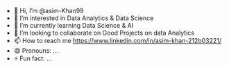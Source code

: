 - 👋 Hi, I’m @asim-Khan99
- 👀 I’m interested in Data Analytics & Data Science
- 🌱 I’m currently learning Data Science & AI
- 💞️ I’m looking to collaborate on Good Projects on data Analytics  
- 📫 How to reach me  https://www.linkedin.com/in/asim-khan-212b03221/
- 😄 Pronouns: ...
- ⚡ Fun fact: ...

<!---
asim-Khan99/asim-Khan99 is a ✨ special ✨ repository because its `README.md` (this file) appears on your GitHub profile.
You can click the Preview link to take a look at your changes.
--->
